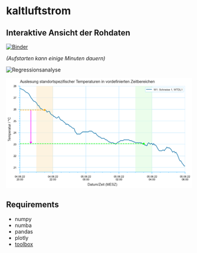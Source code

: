 # kaltluftstrom

## Interaktive Ansicht der Rohdaten

[![Binder](https://mybinder.org/badge_logo.svg)](https://link.janjo.ch/explore-kaltluft)

*(Aufstarten kann einige Minuten dauern)*


![Regressionsanalyse](exports_months_filtered/regression/W1-5_W7/Abkühlung-der-Standorte-W1-W5-Sommer-2022_Sommer-2023.png)

![Standortspezifische Temperaturen](graphics_report/Auslesung_standortspezifischer_Temperaturen_in_vordefinierten_Zeitbereichen_W1_size-10-6.png)

## Requirements

* numpy
* numba
* pandas
* plotly
* [toolbox](https://l.janjo.ch/tb)
